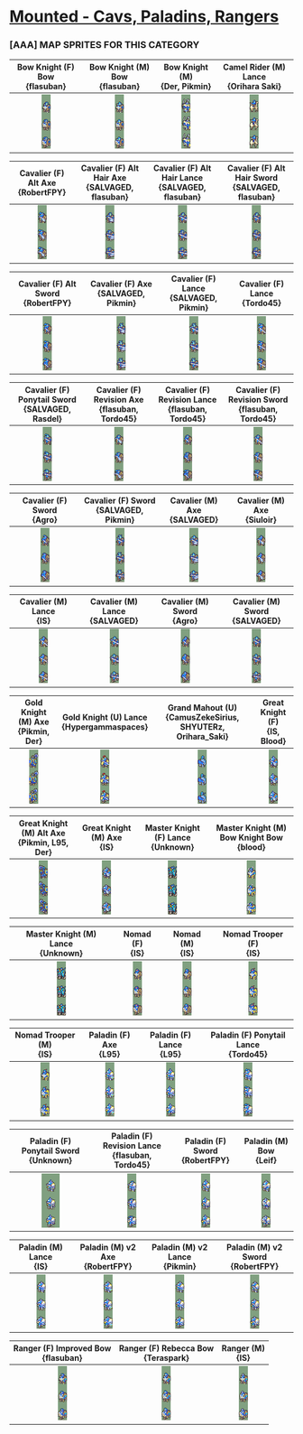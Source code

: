 # [Mounted - Cavs, Paladins, Rangers](../)

### [AAA] MAP SPRITES FOR THIS CATEGORY


|Bow Knight (F) Bow <br> {flasuban}|Bow Knight (M) Bow <br> {flasuban}|Bow Knight (M) <br> {Der, Pikmin}|Camel Rider (M) Lance <br> {Orihara Saki}|
| :---: | :---: | :---: | :---: |
|<img alt="Bow Knight (F) Bow {flasuban}-stand" src="Bow Knight (F) Bow {flasuban}-stand.png" />|<img alt="Bow Knight (M) Bow {flasuban}-stand" src="Bow Knight (M) Bow {flasuban}-stand.png" />|<img alt="Bow Knight (M) {Der, Pikmin}-stand" src="Bow Knight (M) {Der, Pikmin}-stand.png" />|<img alt="Camel Rider (M) Lance {Orihara Saki}-stand" src="Camel Rider (M) Lance {Orihara Saki}-stand.png" />|


|Cavalier (F) Alt Axe <br> {RobertFPY}|Cavalier (F) Alt Hair Axe <br> {SALVAGED, flasuban}|Cavalier (F) Alt Hair Lance <br> {SALVAGED, flasuban}|Cavalier (F) Alt Hair Sword <br> {SALVAGED, flasuban}|
| :---: | :---: | :---: | :---: |
|<img alt="Cavalier (F) Alt Axe {RobertFPY}-stand" src="Cavalier (F) Alt Axe {RobertFPY}-stand.png" />|<img alt="Cavalier (F) Alt Hair Axe {SALVAGED, flasuban}-stand" src="Cavalier (F) Alt Hair Axe {SALVAGED, flasuban}-stand.png" />|<img alt="Cavalier (F) Alt Hair Lance {SALVAGED, flasuban}-stand" src="Cavalier (F) Alt Hair Lance {SALVAGED, flasuban}-stand.png" />|<img alt="Cavalier (F) Alt Hair Sword {SALVAGED, flasuban}-stand" src="Cavalier (F) Alt Hair Sword {SALVAGED, flasuban}-stand.png" />|


|Cavalier (F) Alt Sword <br> {RobertFPY}|Cavalier (F) Axe <br> {SALVAGED, Pikmin}|Cavalier (F) Lance <br> {SALVAGED, Pikmin}|Cavalier (F) Lance <br> {Tordo45}|
| :---: | :---: | :---: | :---: |
|<img alt="Cavalier (F) Alt Sword {RobertFPY}-stand" src="Cavalier (F) Alt Sword {RobertFPY}-stand.png" />|<img alt="Cavalier (F) Axe {SALVAGED, Pikmin}-stand" src="Cavalier (F) Axe {SALVAGED, Pikmin}-stand.png" />|<img alt="Cavalier (F) Lance {SALVAGED, Pikmin}-stand" src="Cavalier (F) Lance {SALVAGED, Pikmin}-stand.png" />|<img alt="Cavalier (F) Lance {Tordo45}-stand" src="Cavalier (F) Lance {Tordo45}-stand.png" />|


|Cavalier (F) Ponytail Sword <br> {SALVAGED, Rasdel}|Cavalier (F) Revision Axe <br> {flasuban, Tordo45}|Cavalier (F) Revision Lance <br> {flasuban, Tordo45}|Cavalier (F) Revision Sword <br> {flasuban, Tordo45}|
| :---: | :---: | :---: | :---: |
|<img alt="Cavalier (F) Ponytail Sword {SALVAGED, Rasdel}-stand" src="Cavalier (F) Ponytail Sword {SALVAGED, Rasdel}-stand.png" />|<img alt="Cavalier (F) Revision Axe {flasuban, Tordo45}-stand" src="Cavalier (F) Revision Axe {flasuban, Tordo45}-stand.png" />|<img alt="Cavalier (F) Revision Lance {flasuban, Tordo45}-stand" src="Cavalier (F) Revision Lance {flasuban, Tordo45}-stand.png" />|<img alt="Cavalier (F) Revision Sword {flasuban, Tordo45}-stand" src="Cavalier (F) Revision Sword {flasuban, Tordo45}-stand.png" />|


|Cavalier (F) Sword <br> {Agro}|Cavalier (F) Sword <br> {SALVAGED, Pikmin}|Cavalier (M) Axe <br> {SALVAGED}|Cavalier (M) Axe <br> {Siuloir}|
| :---: | :---: | :---: | :---: |
|<img alt="Cavalier (F) Sword {Agro}-stand" src="Cavalier (F) Sword {Agro}-stand.bmp" />|<img alt="Cavalier (F) Sword {SALVAGED, Pikmin}-stand" src="Cavalier (F) Sword {SALVAGED, Pikmin}-stand.png" />|<img alt="Cavalier (M) Axe {SALVAGED}-stand" src="Cavalier (M) Axe {SALVAGED}-stand.png" />|<img alt="Cavalier (M) Axe {Siuloir}-stand" src="Cavalier (M) Axe {Siuloir}-stand.png" />|


|Cavalier (M) Lance <br> {IS}|Cavalier (M) Lance <br> {SALVAGED}|Cavalier (M) Sword <br> {Agro}|Cavalier (M) Sword <br> {SALVAGED}|
| :---: | :---: | :---: | :---: |
|<img alt="Cavalier (M) Lance {IS}-stand" src="Cavalier (M) Lance {IS}-stand.png" />|<img alt="Cavalier (M) Lance {SALVAGED}-stand" src="Cavalier (M) Lance {SALVAGED}-stand.png" />|<img alt="Cavalier (M) Sword {Agro}-stand" src="Cavalier (M) Sword {Agro}-stand.png" />|<img alt="Cavalier (M) Sword {SALVAGED}-stand" src="Cavalier (M) Sword {SALVAGED}-stand.png" />|


|Gold Knight (M) Axe <br> {Pikmin, Der}|Gold Knight (U) Lance <br> {Hypergammaspaces}|Grand Mahout (U) <br> {CamusZekeSirius, SHYUTERz, Orihara_Saki}|Great Knight (F) <br> {IS, Blood}|
| :---: | :---: | :---: | :---: |
|<img alt="Gold Knight (M) Axe {Pikmin, Der}-stand" src="Gold Knight (M) Axe {Pikmin, Der}-stand.png" />|<img alt="Gold Knight (U) Lance {Hypergammaspaces}-stand" src="Gold Knight (U) Lance {Hypergammaspaces}-stand.png" />|<img alt="Grand Mahout (U) {CamusZekeSirius, SHYUTERz, Orihara_Saki}-stand" src="Grand Mahout (U) {CamusZekeSirius, SHYUTERz, Orihara_Saki}-stand.png" />|<img alt="Great Knight (F) {IS, Blood}-stand" src="Great Knight (F) {IS, Blood}-stand.png" />|


|Great Knight (M) Alt Axe <br> {Pikmin, L95, Der}|Great Knight (M) Axe <br> {IS}|Master Knight (F) Lance <br> {Unknown}|Master Knight (M) Bow Knight Bow <br> {blood}|
| :---: | :---: | :---: | :---: |
|<img alt="Great Knight (M) Alt Axe {Pikmin, L95, Der}-stand" src="Great Knight (M) Alt Axe {Pikmin, L95, Der}-stand.png" />|<img alt="Great Knight (M) Axe {IS}-stand" src="Great Knight (M) Axe {IS}-stand.png" />|<img alt="Master Knight (F) Lance {Unknown}-stand" src="Master Knight (F) Lance {Unknown}-stand.png" />|<img alt="Master Knight (M) Bow Knight Bow {blood}-stand" src="Master Knight (M) Bow Knight Bow {blood}-stand.png" />|


|Master Knight (M) Lance <br> {Unknown}|Nomad (F) <br> {IS}|Nomad (M) <br> {IS}|Nomad Trooper (F) <br> {IS}|
| :---: | :---: | :---: | :---: |
|<img alt="Master Knight (M) Lance {Unknown}-stand" src="Master Knight (M) Lance {Unknown}-stand.png" />|<img alt="Nomad (F) {IS}-stand" src="Nomad (F) {IS}-stand.png" />|<img alt="Nomad (M) {IS}-stand" src="Nomad (M) {IS}-stand.png" />|<img alt="Nomad Trooper (F) {IS}-stand" src="Nomad Trooper (F) {IS}-stand.png" />|


|Nomad Trooper (M) <br> {IS}|Paladin (F) Axe <br> {L95}|Paladin (F) Lance <br> {L95}|Paladin (F) Ponytail Lance <br> {Tordo45}|
| :---: | :---: | :---: | :---: |
|<img alt="Nomad Trooper (M) {IS}-stand" src="Nomad Trooper (M) {IS}-stand.png" />|<img alt="Paladin (F) Axe {L95}-stand" src="Paladin (F) Axe {L95}-stand.png" />|<img alt="Paladin (F) Lance {L95}-stand" src="Paladin (F) Lance {L95}-stand.png" />|<img alt="Paladin (F) Ponytail Lance {Tordo45}-stand" src="Paladin (F) Ponytail Lance {Tordo45}-stand.png" />|


|Paladin (F) Ponytail Sword <br> {Unknown}|Paladin (F) Revision Lance <br> {flasuban, Tordo45}|Paladin (F) Sword <br> {RobertFPY}|Paladin (M) Bow <br> {Leif}|
| :---: | :---: | :---: | :---: |
|<img alt="Paladin (F) Ponytail Sword {Unknown}-stand" src="Paladin (F) Ponytail Sword {Unknown}-stand.png" />|<img alt="Paladin (F) Revision Lance {flasuban, Tordo45}-stand" src="Paladin (F) Revision Lance {flasuban, Tordo45}-stand.png" />|<img alt="Paladin (F) Sword {RobertFPY}-stand" src="Paladin (F) Sword {RobertFPY}-stand.png" />|<img alt="Paladin (M) Bow {Leif}-stand" src="Paladin (M) Bow {Leif}-stand.png" />|


|Paladin (M) Lance <br> {IS}|Paladin (M) v2 Axe <br> {RobertFPY}|Paladin (M) v2 Lance <br> {Pikmin}|Paladin (M) v2 Sword <br> {RobertFPY}|
| :---: | :---: | :---: | :---: |
|<img alt="Paladin (M) Lance {IS}-stand" src="Paladin (M) Lance {IS}-stand.png" />|<img alt="Paladin (M) v2 Axe {RobertFPY}-stand" src="Paladin (M) v2 Axe {RobertFPY}-stand.png" />|<img alt="Paladin (M) v2 Lance {Pikmin}-stand" src="Paladin (M) v2 Lance {Pikmin}-stand.png" />|<img alt="Paladin (M) v2 Sword {RobertFPY}-stand" src="Paladin (M) v2 Sword {RobertFPY}-stand.png" />|


|Ranger (F) Improved Bow <br> {flasuban}|Ranger (F) Rebecca Bow <br> {Teraspark}|Ranger (M) <br> {IS}|
| :---: | :---: | :---: |
|<img alt="Ranger (F) Improved Bow {flasuban}-stand" src="Ranger (F) Improved Bow {flasuban}-stand.png" />|<img alt="Ranger (F) Rebecca Bow {Teraspark}-stand" src="Ranger (F) Rebecca Bow {Teraspark}-stand.png" />|<img alt="Ranger (M) {IS}-stand" src="Ranger (M) {IS}-stand.png" />|


